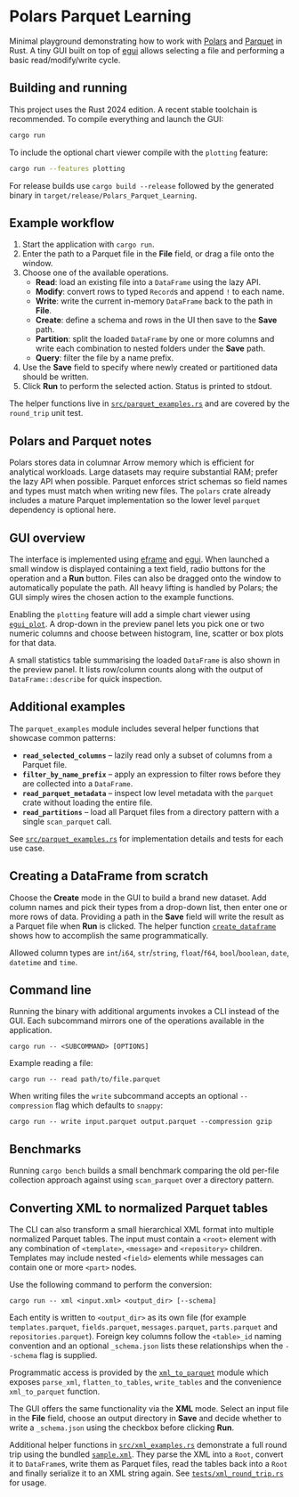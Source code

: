 # Polars Parquet Learning

Minimal playground demonstrating how to work with [Polars](https://pola.rs/) and
[Parquet](https://parquet.apache.org/) in Rust.  A tiny GUI built on top of
[egui](https://github.com/emilk/egui) allows selecting a file and performing a
basic read/modify/write cycle.

## Building and running

This project uses the Rust 2024 edition.  A recent stable toolchain is
recommended.  To compile everything and launch the GUI:

```bash
cargo run
```

To include the optional chart viewer compile with the `plotting` feature:

```bash
cargo run --features plotting
```

For release builds use `cargo build --release` followed by the generated binary
in `target/release/Polars_Parquet_Learning`.

## Example workflow

1. Start the application with `cargo run`.
2. Enter the path to a Parquet file in the **File** field, or drag a file onto the window.
3. Choose one of the available operations.
   * **Read**: load an existing file into a `DataFrame` using the lazy API.
   * **Modify**: convert rows to typed `Record`s and append `!` to each name.
   * **Write**: write the current in-memory `DataFrame` back to the path in **File**.
   * **Create**: define a schema and rows in the UI then save to the **Save** path.
   * **Partition**: split the loaded `DataFrame` by one or more columns and
     write each combination to nested folders under the **Save** path.
   * **Query**: filter the file by a name prefix.
4. Use the **Save** field to specify where newly created or partitioned data
   should be written.
5. Click **Run** to perform the selected action. Status is printed to stdout.

The helper functions live in [`src/parquet_examples.rs`](src/parquet_examples.rs)
and are covered by the `round_trip` unit test.

## Polars and Parquet notes

Polars stores data in columnar Arrow memory which is efficient for analytical
workloads.  Large datasets may require substantial RAM; prefer the lazy API when
possible.  Parquet enforces strict schemas so field names and types must match
when writing new files.  The `polars` crate already includes a mature Parquet
implementation so the lower level `parquet` dependency is optional here.

## GUI overview

The interface is implemented using
[eframe](https://docs.rs/eframe/latest/eframe/) and
[egui](https://docs.rs/egui/latest/egui/).  When launched a small window is
displayed containing a text field, radio buttons for the operation and a **Run**
button. Files can also be dragged onto the window to automatically populate the
path. All heavy lifting is handled by Polars; the GUI simply wires the chosen
action to the example functions.

Enabling the `plotting` feature will add a simple chart viewer using
[`egui_plot`](https://crates.io/crates/egui_plot). A drop-down in the preview
panel lets you pick one or two numeric columns and choose between histogram,
line, scatter or box plots for that data.

A small statistics table summarising the loaded `DataFrame` is also shown in the
preview panel. It lists row/column counts along with the output of
`DataFrame::describe` for quick inspection.

## Additional examples

The `parquet_examples` module includes several helper functions that showcase
common patterns:

* **`read_selected_columns`** – lazily read only a subset of columns from a
  Parquet file.
* **`filter_by_name_prefix`** – apply an expression to filter rows before they
  are collected into a `DataFrame`.
* **`read_parquet_metadata`** – inspect low level metadata with the `parquet`
  crate without loading the entire file.
* **`read_partitions`** – load all Parquet files from a directory pattern with a single
  `scan_parquet` call.

See [`src/parquet_examples.rs`](src/parquet_examples.rs) for implementation
details and tests for each use case.

## Creating a DataFrame from scratch

Choose the **Create** mode in the GUI to build a brand new dataset. Add column
names and pick their types from a drop-down list, then enter one or more rows of
data. Providing a path in the **Save** field will write the result as a Parquet
file when **Run** is clicked. The helper function
[`create_dataframe`](src/parquet_examples.rs) shows how to accomplish the same
programmatically.

Allowed column types are `int`/`i64`, `str`/`string`, `float`/`f64`,
`bool`/`boolean`, `date`, `datetime` and `time`.

## Command line

Running the binary with additional arguments invokes a CLI instead of the GUI.
Each subcommand mirrors one of the operations available in the application.

```
cargo run -- <SUBCOMMAND> [OPTIONS]
```

Example reading a file:

```
cargo run -- read path/to/file.parquet
```

When writing files the `write` subcommand accepts an optional
`--compression` flag which defaults to `snappy`:

```
cargo run -- write input.parquet output.parquet --compression gzip
```

## Benchmarks

Running `cargo bench` builds a small benchmark comparing the old per-file
collection approach against using `scan_parquet` over a directory pattern.

## Converting XML to normalized Parquet tables

The CLI can also transform a small hierarchical XML format into multiple
normalized Parquet tables. The input must contain a `<root>` element with any
combination of `<template>`, `<message>` and `<repository>` children. Templates
may include nested `<field>` elements while messages can contain one or more
`<part>` nodes.

Use the following command to perform the conversion:

```
cargo run -- xml <input.xml> <output_dir> [--schema]
```

Each entity is written to `<output_dir>` as its own file (for example
`templates.parquet`, `fields.parquet`, `messages.parquet`, `parts.parquet` and
`repositories.parquet`). Foreign key columns follow the `<table>_id` naming
convention and an optional `_schema.json` lists these relationships when the
`--schema` flag is supplied.

Programmatic access is provided by the [`xml_to_parquet`](src/xml_to_parquet.rs)
module which exposes `parse_xml`, `flatten_to_tables`, `write_tables` and the
convenience `xml_to_parquet` function.

The GUI offers the same functionality via the **XML** mode. Select an input
file in the **File** field, choose an output directory in **Save** and decide
whether to write a `_schema.json` using the checkbox before clicking **Run**.

Additional helper functions in [`src/xml_examples.rs`](src/xml_examples.rs)
demonstrate a full round trip using the bundled
[`sample.xml`](tests/fixtures/sample.xml). They parse the XML into a `Root`,
convert it to `DataFrame`s, write them as Parquet files, read the tables back
into a `Root` and finally serialize it to an XML string again. See
[`tests/xml_round_trip.rs`](tests/xml_round_trip.rs) for usage.


